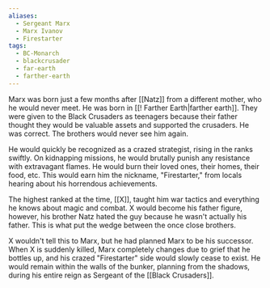 ```yaml
---
aliases:
  - Sergeant Marx
  - Marx Ivanov
  - Firestarter
tags:
  - BC-Monarch
  - blackcrusader
  - far-earth
  - farther-earth
---
```

Marx was born just a few months after [[Natz]] from a different mother, who he would never meet. He was born in [[! Farther Earth|farther earth]]. They were given to the Black Crusaders as teenagers because their father thought they would be valuable assets and supported the crusaders. He was correct. The brothers would never see him again.

He would quickly be recognized as a crazed strategist, rising in the ranks swiftly. On kidnapping missions, he would brutally punish any resistance with extravagant flames. He would burn their loved ones, their homes, their food, etc. This would earn him the nickname, "Firestarter," from locals hearing about his horrendous achievements.

The highest ranked at the time, [[X]], taught him war tactics and everything he knows about magic and combat. X would become his father figure, however, his brother Natz hated the guy because he wasn't actually his father. This is what put the wedge between the once close brothers.

X wouldn't tell this to Marx, but he had planned Marx to be his successor. When X is suddenly killed, Marx completely changes due to grief that he bottles up, and his crazed "Firestarter" side would slowly cease to exist. He would remain within the walls of the bunker, planning from the shadows, during his entire reign as Sergeant of the [[Black Crusaders]].